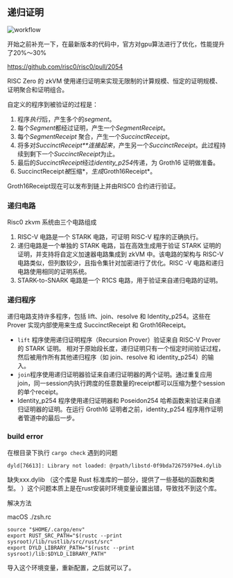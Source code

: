 ## 递归证明

![workflow](./workflow-for-risc0.svg)

开始之前补充一下，在最新版本的代码中，官方对gpu算法进行了优化，性能提升了20%～30%

https://github.com/risc0/risc0/pull/2054

RISC Zero 的 zkVM 使用递归证明来实现无限制的计算规模、恒定的证明规模、证明聚合和证明组合。

自定义的程序到被验证的过程是：

1. 程序*执行*后，产生多个的*segment*。
2. 每个*Segment*都经过证明，产生一个*SegmentReceipt*。
3. 每个*SegmentReceipt* 聚合，产生一个*SuccinctReceipt*。
4. 将多对*SuccinctReceipt**连接起来*，产生另一个*SuccinctReceipt*。此过程持续到剩下一个*SuccinctReceipt*为止。
5. 最后的*SuccinctReceipt*经过*identity_p254*传递，为 Groth16 证明做准备。
6. SuccinctReceipt*被*压缩*，*生成*Groth16Receipt*。

Groth16Receipt现在可以发布到链上并由RISC0 合约进行验证。

### 递归电路

Risc0 zkvm 系统由三个电路组成

1. RISC-V 电路是一个 STARK 电路，可证明 RISC-V 程序的正确执行。
2. 递归电路是一个单独的 STARK 电路，旨在高效生成用于验证 STARK 证明的证明，并支持将自定义加速器电路集成到 zkVM 中。该电路的架构与 RISC-V 电路类似，但列数较少，且指令集针对加密进行了优化。RISC -V 电路和递归电路使用相同的证明系统。
3. STARK-to-SNARK 电路是一个 R1CS 电路，用于验证来自递归电路的证明。

### 递归程序

递归电路支持许多程序，包括 lift、join、resolve 和 Identity_p254。这些在 Prover 实现内部使用来生成 SuccinctReceipt 和 Groth16Receipt。

* `lift` 程序使用递归证明程序（Recursion Prover）验证来自 RISC-V Prover 的 STARK 证明。 相对于原始段长度，递归证明只有一个恒定时间验证过程，然后被用作所有其他递归程序（如 join、resolve 和 identity_p254）的输入。
* `join`程序使用递归证明器验证来自递归证明器的两个证明。通过重复应用join，同一session内执行跨度的任意数量的receipt都可以压缩为整个session的单个receipt。
* Identity_p254 程序使用递归证明器和 Poseidon254 哈希函数来验证来自递归证明器的证明。在运行 Groth16 证明者之前，identity_p254 程序用作证明者管道中的最后一步。



### build error

在根目录下执行 `cargo check` 遇到的问题

```shell
dyld[76613]: Library not loaded: @rpath/libstd-0f9bda72675979e4.dylib
```

缺失xxx.dylib （这个库是 Rust 标准库的一部分，提供了一些基础的函数和类型。 ）这个问题本质上是在rust安装时环境变量设置出错，导致找不到这个库。

解决方法

macOS ./zsh.rc

```shell
source "$HOME/.cargo/env"
export RUST_SRC_PATH="$(rustc --print sysroot)/lib/rustlib/src/rust/src"
export DYLD_LIBRARY_PATH="$(rustc --print sysroot)/lib:$DYLD_LIBRARY_PATH"
```

导入这个环境变量，重新配置，之后就可以了。
